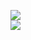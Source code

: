 [![](https://img.shields.io/badge/Made%20With-Github%20Spray-lightgrey.svg?style=for-the-badge&logo=github)](https://github.com/Annihil/github-spray#21185)  
[![](https://i.imgur.com/2DrTn0Z.gif)](https://github.com/Annihil/github-spray)